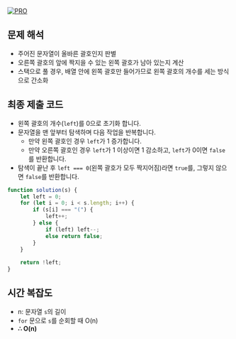 [![PRO]][Link]

## 문제 해석

-  주어진 문자열이 올바른 괄호인지 판별
-  오른쪽 괄호의 앞에 짝지을 수 있는 왼쪽 괄호가 남아 있는지 계산
-  스택으로 풀 경우, 배열 안에 왼쪽 괄호만 들어가므로 왼쪽 괄호의 개수를 세는 방식으로 간소화

## 최종 제출 코드

-  왼쪽 괄호의 개수(`left`)를 0으로 초기화 합니다.
-  문자열을 맨 앞부터 탐색하며 다음 작업을 반복합니다.
   -   만약 왼쪽 괄호인 경우 `left`가 1 증가합니다.
   -   만약 오른쪽 괄호인 경우 `left`가 1 이상이면 1 감소하고, `left`가 0이면 `false`를 반환합니다.
-  탐색이 끝난 후 `left === 0`(왼쪽 괄호가 모두 짝지어짐)라면 `true`를, 그렇지 않으면 `false`를 반환합니다. 

```js
function solution(s) {
    let left = 0;
    for (let i = 0; i < s.length; i++) {
        if (s[i] === "(") {
            left++;
        } else {
            if (left) left--; 
            else return false;
        }
    }
    
    return !left;
}
```

## 시간 복잡도

- n: 문자열 `s`의 길이
- `for` 문으로 `s`를 순회할 때 O(n)
- **∴ O(n)**


<!---------------------------------------------------------------------------->

[PRO]: https://github.com/GoSSaChin/algorithm-js/assets/107768516/67c43b52-bc3f-4571-a249-5519021afbb0
[Link]: https://school.programmers.co.kr/learn/courses/30/lessons/12909
